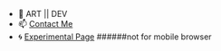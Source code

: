 - 🐙 ART || DEV
- 📫 [Contact Me](https://contact.prothegee.com)
- 🌀 [Experimental Page](https://prothegee.com) ######not for mobile browser

<!---
prothegee/prothegee is a ✨ special ✨ repository because its `README.md` (this file) appears on your GitHub profile.
You can click the Preview link to take a look at your changes.
--->

